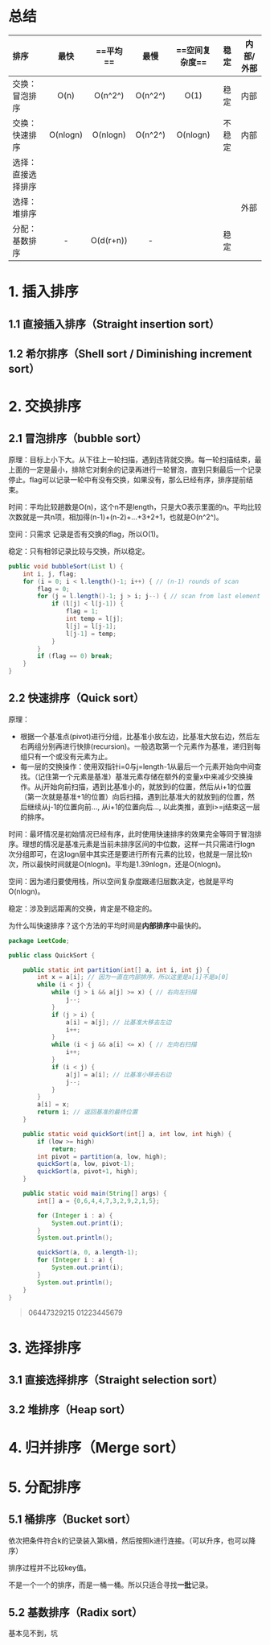 # 总结

| 排序               |   最快   | ==平均==  |  最慢   | ==空间复杂度== |  稳定  | 内部/外部 |
| :----------------- | :------: | :-------: | :-----: | :------------: | :----: | --------- |
| 交换：冒泡排序     |   O(n)   |  O(n^2^)  | O(n^2^) |      O(1)      |  稳定  | 内部      |
| 交换：快速排序     | O(nlogn) | O(nlogn)  | O(n^2^) |    O(nlogn)    | 不稳定 | 内部      |
| 选择：直接选择排序 |          |           |         |                |        |           |
| 选择：堆排序       |          |           |         |                |        | 外部      |
| 分配：基数排序     |    -     | O(d(r+n)) |    -    |                |  稳定  |           |



# 1. 插入排序

## 1.1 直接插入排序（Straight insertion sort）



## 1.2 希尔排序（Shell sort / Diminishing increment sort）



# 2. 交换排序

## 2.1 冒泡排序（bubble sort）

原理：目标上小下大。从下往上一轮扫描，遇到违背就交换。每一轮扫描结束，最上面的一定是最小，排除它对剩余的记录再进行一轮冒泡，直到只剩最后一个记录停止。flag可以记录一轮中有没有交换，如果没有，那么已经有序，排序提前结束。

时间：平均比较趟数是O(n)，这个n不是length，只是大O表示里面的n。平均比较次数就是一共n项，相加得(n-1)+(n-2)+...+3+2+1，也就是O(n^2^)。

空间：只需求 记录是否有交换的flag，所以O(1)。

稳定：只有相邻记录比较与交换，所以稳定。

```java
public void bubbleSort(List l) {
    int i, j, flag;
    for (i = 0; i < l.length()-1; i++) { // (n-1) rounds of scan
    	flag = 0;
        for (j = l.length()-1; j > i; j--) { // scan from last element to i-1
            if (l[j] < l[j-1]) {
            	flag = 1;
                int temp = l[j];
                l[j] = l[j-1];
                l[j-1] = temp;
            }
        }
        if (flag == 0) break;
    }
}
```



## 2.2 快速排序（Quick sort）

原理：

- 根据一个基准点(pivot)进行分组，比基准小放左边，比基准大放右边，然后左右两组分别再进行快排(recursion)。一般选取第一个元素作为基准，递归到每组只有一个或没有元素为止。
- 每一层的交换操作：使用双指针i=0与j=length-1从最后一个元素开始向中间查找。（记住第一个元素是基准）基准元素存储在额外的变量x中来减少交换操作。从j开始向前扫描，遇到比基准小的，就放到i的位置，然后从i+1的位置（第一次就是基准+1的位置）向后扫描，遇到比基准大的就放到j的位置，然后继续从j-1的位置向前..., 从i+1的位置向后..., 以此类推，直到i>=j结束这一层的排序。

时间：最坏情况是初始情况已经有序，此时使用快速排序的效果完全等同于冒泡排序。理想的情况是基准元素是当前未排序区间的中位数，这样一共只需进行logn次分组即可，在这logn层中其实还是要进行所有元素的比较，也就是一层比较n次，所以最快时间就是O(nlogn)。平均是1.39nlogn，还是O(nlogn)。

空间：因为递归要使用栈，所以空间复杂度跟递归层数决定，也就是平均O(nlogn)。

稳定：涉及到远距离的交换，肯定是不稳定的。

为什么叫快速排序？这个方法的平均时间是**内部排序**中最快的。

```java
package LeetCode;

public class QuickSort {

    public static int partition(int[] a, int i, int j) {
        int x = a[i]; // 因为一直在内部排序，所以这里是a[i]不是a[0]
        while (i < j) {
            while (j > i && a[j] >= x) { // 右向左扫描
                j--;
            }
            if (j > i) {
                a[i] = a[j]; // 比基准大移去左边
                i++;
            }
            while (i < j && a[i] <= x) { // 左向右扫描
                i++;
            }
            if (i < j) {
                a[j] = a[i]; // 比基准小移去右边
                j--;
            }
        }
        a[i] = x;
        return i; // 返回基准的最终位置
    }

    public static void quickSort(int[] a, int low, int high) {
        if (low >= high)
            return;
        int pivot = partition(a, low, high);
        quickSort(a, low, pivot-1);
        quickSort(a, pivot+1, high);
    }

    public static void main(String[] args) {
        int[] a = {0,6,4,4,7,3,2,9,2,1,5};

        for (Integer i : a) {
            System.out.print(i);
        }
        System.out.println();

        quickSort(a, 0, a.length-1);
        for (Integer i : a) {
            System.out.print(i);
        }
        System.out.println();
    }
}
```

> 06447329215
> 01223445679



# 3. 选择排序

## 3.1 直接选择排序（Straight selection sort）



## 3.2 堆排序（Heap sort）



# 4. 归并排序（Merge sort）





# 5. 分配排序

## 5.1 桶排序（Bucket sort）

依次把条件符合k的记录装入第k桶，然后按照k进行连接。（可以升序，也可以降序）

排序过程并不比较key值。

不是一个一个的排序，而是一桶一桶。所以只适合寻找**一批**记录。



## 5.2 基数排序（Radix sort）

基本见不到，坑